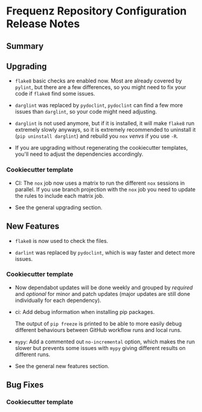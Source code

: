 # Frequenz Repository Configuration Release Notes

## Summary

<!-- Here goes a general summary of what this release is about -->

## Upgrading

- `flake8` basic checks are enabled now. Most are already covered by `pylint`, but there are a few differences, so you might need to fix your code if `flake8` find some issues.

- `darglint` was replaced by `pydoclint`, `pydoclint` can find a few more issues than `darglint`, so your code might need adjusting.

- `darglint` is not used anymore, but if it is installed, it will make `flake8` run extremely slowly anyways, so it is extremely recommended to uninstall it (`pip uninstall darglint`) and rebuild you `nox` *venvs* if you use `-R`.

- If you are upgrading without regenerating the cookiecutter templates, you'll need to adjust the dependencies accordingly.

### Cookiecutter template

- CI: The `nox` job now uses a matrix to run the different `nox` sessions in parallel. If you use branch projection with the `nox` job you need to update the rules to include each matrix job.

- See the general upgrading section.

## New Features

- `flake8` is now used to check the files.

- `darlint` was replaced by `pydoclint`, which is way faster and detect more issues.

### Cookiecutter template

- Now dependabot updates will be done weekly and grouped by *required* and *optional* for minor and patch updates (major updates are still done individually for each dependency).

- ci: Add debug information when installing pip packages.

  The output of `pip freeze` is printed to be able to more easily debug different behaviours between GitHub workflow runs and local runs.

- `mypy`: Add a commented out `no-incremental` option, which makes the run slower but prevents some issues with `mypy` giving different results on different runs.

- See the general new features section.

## Bug Fixes

<!-- Here goes notable bug fixes that are worth a special mention or explanation -->

### Cookiecutter template

<!-- Here bug fixes for cookiecutter specifically -->
